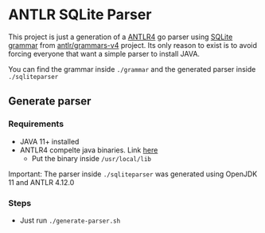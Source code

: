 # ANTLR SQLite Parser

This project is just a generation of a [ANTLR4](https://www.antlr.org/) go parser using [SQLite grammar](https://github.com/antlr/grammars-v4/tree/master/sql/sqlite) from [antlr/grammars-v4](https://github.com/antlr/grammars-v4/tree/master) project. Its only reason to exist is to avoid forcing everyone that want a simple parser to install JAVA.

You can find the grammar inside `./grammar` and the generated parser inside `./sqliteparser`

## Generate parser

### Requirements
- JAVA 11+ installed
- ANTLR4 compelte java binaries. Link [here](https://www.antlr.org/download.html)
    - Put the binary inside `/usr/local/lib`

Important: The parser inside `./sqliteparser` was generated using OpenJDK 11 and ANTLR 4.12.0

### Steps
- Just run `./generate-parser.sh`

